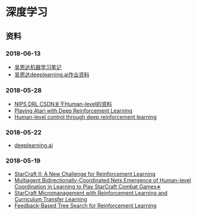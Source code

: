 # 深度学习

## 资料

### 2018-06-13
 * [吴恩达机器学习笔记](https://github.com/uwuneng/Coursera-ML-AndrewNg-Notes)
 * [吴恩达deeplearning.ai作业资料](https://github.com/uwuneng/deeplearning.ai)

### 2018-05-28

 * [NIPS DRL CSDN关于Human-level的资料](https://blog.csdn.net/mydear_11000/article/details/51488118)
 * [Playing Atari with Deep Reinforcement Learning](https://github.com/usiege/Deep-Learning/blob/master/paper/1312.5602v1%20Playing%20Atari.pdf)
 * [Human-level control through deep reinforcement learning](https://github.com/usiege/Deep-Learning/blob/master/paper/Human-level-control-through-deep-reinforcement.pdf) 

### 2018-05-22

 * [deeplearning.ai](http://deeplearning.ai)

### 2018-05-19

 * [StarCraft II: A New Challenge for Reinforcement Learning](https://github.com/usiege/Deep-Learning/blob/master/paper/StarCraft%20II.pdf)
 * [Multiagent Bidirectionally-Coordinated Nets
Emergence of Human-level Coordination in Learning to Play StarCraft Combat Games∗
](https://github.com/usiege/Deep-Learning/blob/master/paper/1703.10069.pdf)
 * [StarCraft Micromanagement with Reinforcement
Learning and Curriculum Transfer Learning](https://github.com/usiege/Deep-Learning/blob/master/paper/1804.00810.pdf)
 * [Feedback-Based Tree Search for Reinforcement Learning](https://github.com/usiege/Deep-Learning/blob/master/paper/1805.05935.pdf)